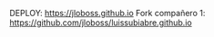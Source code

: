 DEPLOY: https://jloboss.github.io
Fork compañero 1: https://github.com/jloboss/luissubiabre.github.io 
